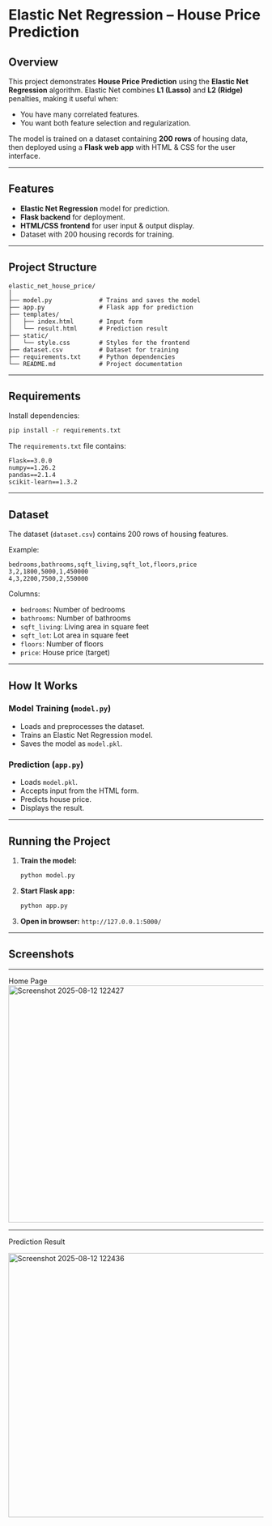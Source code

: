 #  Elastic Net Regression – House Price Prediction

## Overview

This project demonstrates **House Price Prediction** using the **Elastic Net Regression** algorithm. Elastic Net combines **L1 (Lasso)** and **L2 (Ridge)** penalties, making it useful when:

  - You have many correlated features.
  - You want both feature selection and regularization.

The model is trained on a dataset containing **200 rows** of housing data, then deployed using a **Flask web app** with HTML & CSS for the user interface.

-----

## Features

  - **Elastic Net Regression** model for prediction.
  - **Flask backend** for deployment.
  - **HTML/CSS frontend** for user input & output display.
  - Dataset with 200 housing records for training.

-----

## Project Structure

```
elastic_net_house_price/
│
├── model.py             # Trains and saves the model
├── app.py               # Flask app for prediction
├── templates/
│   ├── index.html       # Input form
│   └── result.html      # Prediction result
├── static/
│   └── style.css        # Styles for the frontend
├── dataset.csv          # Dataset for training
├── requirements.txt     # Python dependencies
└── README.md            # Project documentation
```

-----

## Requirements

Install dependencies:

```bash
pip install -r requirements.txt
```

The `requirements.txt` file contains:

```
Flask==3.0.0
numpy==1.26.2
pandas==2.1.4
scikit-learn==1.3.2
```

-----

## Dataset

The dataset (`dataset.csv`) contains 200 rows of housing features.

Example:

```
bedrooms,bathrooms,sqft_living,sqft_lot,floors,price
3,2,1800,5000,1,450000
4,3,2200,7500,2,550000
```

Columns:

  - `bedrooms`: Number of bedrooms
  - `bathrooms`: Number of bathrooms
  - `sqft_living`: Living area in square feet
  - `sqft_lot`: Lot area in square feet
  - `floors`: Number of floors
  - `price`: House price (target)

-----

## How It Works

### Model Training (`model.py`)

  - Loads and preprocesses the dataset.
  - Trains an Elastic Net Regression model.
  - Saves the model as `model.pkl`.

### Prediction (`app.py`)

  - Loads `model.pkl`.
  - Accepts input from the HTML form.
  - Predicts house price.
  - Displays the result.

-----

## Running the Project

1.  **Train the model:**
    ```bash
    python model.py
    ```
2.  **Start Flask app:**
    ```bash
    python app.py
    ```
3.  **Open in browser:**
    `http://127.0.0.1:5000/`

-----

## Screenshots
---
Home Page
<img width="528" height="469" alt="Screenshot 2025-08-12 122427" src="https://github.com/user-attachments/assets/5ca41368-00ff-4109-9c2a-ad1cb3612d9f" />

---
Prediction Result

<img width="546" height="522" alt="Screenshot 2025-08-12 122436" src="https://github.com/user-attachments/assets/18d6f5d7-0a50-466b-8e5e-9914bfc8649e" />



